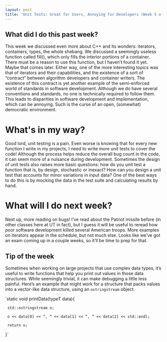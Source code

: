 ```yaml
---
layout: post
title: "Unit Tests: Great for Users, Annoying for Developers (Week 5 of OOP)"
---
```


## What did I do this past week?
This week we discussed even more about C++ and its wonders: iterators, containers, types, the whole shebang. We discussed a seemingly useless function called fill(), which only fills the interior portions of a container. There must be a reason to use this function, but I haven’t found it yet. Maybe that comes later. Either way, one of the more interesting topics was that of iterators and their capabilities, and the existence of a sort of “contract” between algorithm developers and container writers. The existence of this contract is yet another example of the semi-enforced world of standards in software development. Although we do have several conventions and standards, no one is technically required to follow them. This leads to disparities in software development and implementation, which can be annoying. Such is the curse of an open, (somewhat) democratic environment.

# What's in my way?
Good lord, unit testing is a pain. Even worse is knowing that for every new function I write in my projects, I need to write more unit tests to cover the code! Although the process helps reduce the overall bug count in the code, it can seem more of a nuisance during development. Sometimes the design of unit tests also raises more basic questions: how do you unit test a function that is, by design, stochastic or inexact? How can you design a unit test that accounts for minor variations in input data? One of the best ways to do this is by mocking the data in the test suite and calculating results by hand.

# What will I do next week?
Next up, more reading on bugs! I’ve read about the Patriot missile before (in other classes here at UT in fact), but I guess it will be useful to reread how poor software development killed several American troops. More examples on iterators appear in the schedule, but not much else. Looks like we’ve got an exam coming up in a couple weeks, so it’ll be time to prep for that.

## Tip of the week
Sometimes when working on large projects that use complex data types, it’s useful to write functions that help you print out values in those data structures. While seemingly trivial, it can make debugging a little less painful. Here’s an example that might work for a structure that packs values into a vector-like data structure, using an `ostringstream` object.

`static void printData(typeT data){

     std::ostringstream o;
     
     o << data[0] << “, “ << data[1] << “, “ << data[2] << std::endl;
     
     return o;
     
}`
